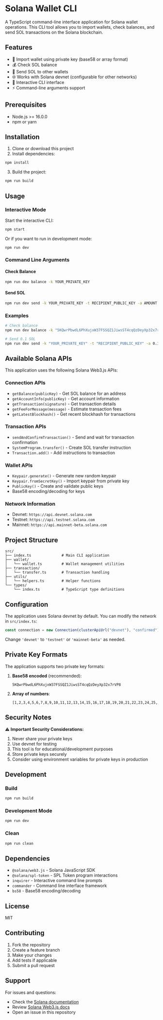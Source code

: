 # Solana Wallet CLI

A TypeScript command-line interface application for Solana wallet operations. This CLI tool allows you to import wallets, check balances, and send SOL transactions on the Solana blockchain.

## Features

- 🔐 Import wallet using private key (base58 or array format)
- 💰 Check SOL balance
- 💸 Send SOL to other wallets
- 🌐 Works with Solana devnet (configurable for other networks)
- 📱 Interactive CLI interface
- ⚡ Command-line arguments support

## Prerequisites

- Node.js >= 16.0.0
- npm or yarn

## Installation

1. Clone or download this project
2. Install dependencies:

```bash
npm install
```

3. Build the project:

```bash
npm run build
```

## Usage

### Interactive Mode

Start the interactive CLI:

```bash
npm start
```

Or if you want to run in development mode:

```bash
npm run dev
```

### Command Line Arguments

#### Check Balance

```bash
npm run dev balance -k YOUR_PRIVATE_KEY
```

#### Send SOL

```bash
npm run dev send -k YOUR_PRIVATE_KEY -t RECIPIENT_PUBLIC_KEY -a AMOUNT
```

### Examples

```bash
# Check balance
npm run dev balance -k "5KQwrPbwdL6PhXujxW37FSSQZ1JiwsST4cqQzDeyXp32x7rVP8"

# Send 0.1 SOL
npm run dev send -k "YOUR_PRIVATE_KEY" -t "RECIPIENT_PUBLIC_KEY" -a 0.1
```

## Available Solana APIs

This application uses the following Solana Web3.js APIs:

### Connection APIs

- `getBalance(publicKey)` - Get SOL balance for an address
- `getAccountInfo(publicKey)` - Get account information
- `getTransaction(signature)` - Get transaction details
- `getFeeForMessage(message)` - Estimate transaction fees
- `getLatestBlockhash()` - Get recent blockhash for transactions

### Transaction APIs

- `sendAndConfirmTransaction()` - Send and wait for transaction confirmation
- `SystemProgram.transfer()` - Create SOL transfer instruction
- `Transaction.add()` - Add instructions to transaction

### Wallet APIs

- `Keypair.generate()` - Generate new random keypair
- `Keypair.fromSecretKey()` - Import keypair from private key
- `PublicKey()` - Create and validate public keys
- Base58 encoding/decoding for keys

### Network Information

- Devnet: `https://api.devnet.solana.com`
- Testnet: `https://api.testnet.solana.com`
- Mainnet: `https://api.mainnet-beta.solana.com`

## Project Structure

```
src/
├── index.ts              # Main CLI application
├── wallet/
│   └── wallet.ts         # Wallet management utilities
├── transaction/
│   └── transfer.ts       # Transaction handling
├── utils/
│   └── helpers.ts        # Helper functions
└── types/
    └── index.ts          # TypeScript type definitions
```

## Configuration

The application uses Solana devnet by default. You can modify the network in `src/index.ts`:

```typescript
const connection = new Connection(clusterApiUrl("devnet"), "confirmed");
```

Change `'devnet'` to `'testnet'` or `'mainnet-beta'` as needed.

## Private Key Formats

The application supports two private key formats:

1. **Base58 encoded** (recommended):

   ```
   5KQwrPbwdL6PhXujxW37FSSQZ1JiwsST4cqQzDeyXp32x7rVP8
   ```

2. **Array of numbers**:
   ```
   [1,2,3,4,5,6,7,8,9,10,11,12,13,14,15,16,17,18,19,20,21,22,23,24,25,26,27,28,29,30,31,32,33,34,35,36,37,38,39,40,41,42,43,44,45,46,47,48,49,50,51,52,53,54,55,56,57,58,59,60,61,62,63,64]
   ```

## Security Notes

⚠️ **Important Security Considerations:**

1. Never share your private keys
2. Use devnet for testing
3. This tool is for educational/development purposes
4. Store private keys securely
5. Consider using environment variables for private keys in production

## Development

### Build

```bash
npm run build
```

### Development Mode

```bash
npm run dev
```

### Clean

```bash
npm run clean
```

## Dependencies

- `@solana/web3.js` - Solana JavaScript SDK
- `@solana/spl-token` - SPL Token program interactions
- `inquirer` - Interactive command line prompts
- `commander` - Command line interface framework
- `bs58` - Base58 encoding/decoding

## License

MIT

## Contributing

1. Fork the repository
2. Create a feature branch
3. Make your changes
4. Add tests if applicable
5. Submit a pull request

## Support

For issues and questions:

- Check the [Solana documentation](https://docs.solana.com/)
- Review [Solana Web3.js docs](https://solana-labs.github.io/solana-web3.js/)
- Open an issue in this repository
